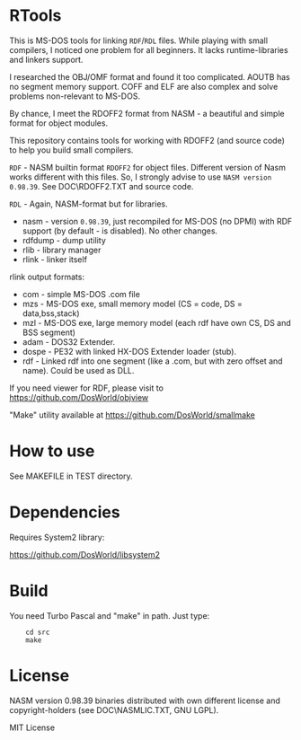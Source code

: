 # RTools

This is MS-DOS tools for linking `RDF`/`RDL` files.
While playing with small compilers, I noticed one problem for all beginners.
It lacks runtime-libraries and linkers support.

I researched the OBJ/OMF format and found it too complicated.
AOUTB has no segment memory support. COFF and ELF are also complex
and solve problems non-relevant to MS-DOS.

By chance, I meet the RDOFF2 format from NASM - a beautiful and simple
format for object modules.

This repository contains tools for working with RDOFF2 (and source code)
to help you build small compilers.

`RDF` - NASM builtin format `RDOFF2` for object files. Different version of
Nasm works different with this files. So, I strongly advise to use
`NASM version 0.98.39`. See DOC\RDOFF2.TXT and source code.

`RDL` - Again, NASM-format but for libraries.

* nasm - version `0.98.39`, just recompiled for MS-DOS (no DPMI) with RDF support
(by default - is disabled). No other changes.
* rdfdump - dump utility
* rlib - library manager
* rlink - linker itself

rlink output formats:
* com - simple MS-DOS .com file
* mzs - MS-DOS exe, small memory model (CS = code, DS = data,bss,stack)
* mzl - MS-DOS exe, large memory model (each rdf have own CS, DS and BSS segment)
* adam - DOS32 Extender.
* dospe - PE32 with linked HX-DOS Extender loader (stub).
* rdf - Linked rdf into one segment (like a .com, but with zero offset and name). Could be used as DLL.

If you need viewer for RDF, please visit to https://github.com/DosWorld/objview

"Make" utility available at https://github.com/DosWorld/smallmake

# How to use

See MAKEFILE in TEST directory.

# Dependencies

Requires System2 library:

https://github.com/DosWorld/libsystem2

# Build

You need Turbo Pascal and "make" in path.
Just type:

        cd src
        make

# License

NASM version 0.98.39 binaries distributed with own different license
and copyright-holders (see DOC\NASMLIC.TXT, GNU LGPL).

MIT License